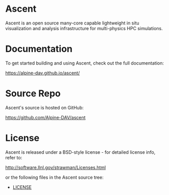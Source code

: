 
Ascent
===========

Ascent is an open source many-core capable lightweight in situ visualization and analysis infrastructure for multi-physics HPC simulations.

Documentation
=================

To get started building and using Ascent, check out the full documentation:

https://alpine-dav.github.io/ascent/

Source Repo
=================

Ascent's source is hosted on GitHub:

https://github.com/Alpine-DAV/ascent

License
===========

Ascent is released under a BSD-style license - for detailed license info, refer to:

http://software.llnl.gov/strawman/Licenses.html

or the following files in the Ascent source tree:
- [LICENSE](/LICENSE)
